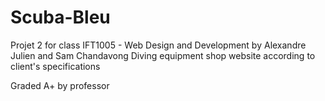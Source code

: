 # Scuba-Bleu
Projet 2 for class IFT1005 - Web Design and Development by Alexandre Julien and Sam Chandavong
Diving equipment shop website according to client's specifications

Graded A+ by professor
